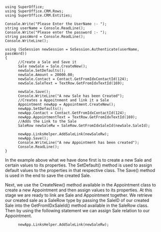 <properties date="2016-05-11"
SortOrder="5"
/>

```
using SuperOffice;
using SuperOffice.CRM.Rows;
using SuperOffice.CRM.Entities;
 
Console.Write("Please Enter the UserName :- ");
string userName = Console.ReadLine();
Console.Write("Please enter the password :- ");
string passWord = Console.ReadLine();
Console.WriteLine();
 
using (SoSession newSession = SoSession.Authenticate(userName,
passWord))
{
      //Create a Sale and Save it
      Sale newSale = Sale.CreateNew();
      newSale.SetDefaults();
      newSale.Amount = 20000.00;
      newSale.Contact = Contact.GetFromIdxContactId(124);
      newSale.SaleText = TextRow.GetFromIdxTextId(169);            
      
      newSale.Save();
      Console.WriteLine("A new Sale has been Created");
      //Creates a Appoitnment and link it a Sale
      Appointment newApp = Appointment.CreateNew();
      newApp.SetDefaults();
      newApp.Contact = Contact.GetFromIdxContactId(124);
      newApp.AppointmentText = TextRow.GetFromIdxTextId(169);
      //Adds the Link to the Sale
      SaleRow newSaleRw = SaleRow.GetFromIdxSaleId(newSale.SaleId);
  
      newApp.LinksHelper.AddSaleLink(newSaleRw);
      newApp.Save();                    
      Console.WriteLine("A new Appointment has been created");
      Console.ReadLine();
}
```

 

In the example above what we have done first is to create a new Sale and certain values to its properties. The SetDefault() method is used to assign default values to the properties in that respective class. The Save() method is used in the end to save the created Sale.

Next, we use the CreateNew() method available in the Appointment class to create a new Appointment and then assign values to its properties. At this stage we are ready to link are Sale and Appointment together. We retrieve our created sale as a SaleRow type by passing the SaleID of our created Sale into the GetFromIDxSaleId() method available in the SaleRow class. Then by using the following statement we can assign Sale relation to our Appointment.

```
      newApp.LinksHelper.AddSaleLink(newSaleRw);
```
